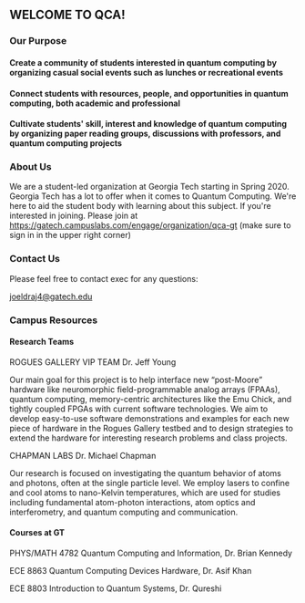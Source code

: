 ## WELCOME TO QCA!

### Our Purpose


#### Create a community of students interested in quantum computing by organizing casual social events such as lunches or recreational events

#### Connect students with resources, people, and opportunities in quantum computing, both academic and professional

#### Cultivate students' skill, interest and knowledge of quantum computing by organizing paper reading groups, discussions with professors, and quantum computing projects



### About Us

We are a student-led organization at Georgia Tech starting in Spring 2020. Georgia Tech has a lot to offer when it comes to Quantum Computing. We're here to aid the student body with learning about this subject. If you're interested in joining. Please join at https://gatech.campuslabs.com/engage/organization/qca-gt (make sure to sign in in the upper right corner)


### Contact Us

Please feel free to contact exec for any questions:  

joeldraj4@gatech.edu


### Campus Resources

#### Research Teams

ROGUES GALLERY VIP TEAM
Dr. Jeff Young

Our main goal for this project is to help interface new “post-Moore” hardware like neuromorphic field-programmable analog arrays (FPAAs), quantum computing, memory-centric architectures like the Emu Chick, and tightly coupled FPGAs with current software technologies. We aim to develop easy-to-use software demonstrations and examples for each new piece of hardware in the Rogues Gallery testbed and to design strategies to extend the hardware for interesting research problems and class projects.


CHAPMAN LABS
Dr. Michael Chapman

Our research is focused on investigating the quantum behavior of atoms and photons, often at the single particle level. We employ lasers to confine and cool atoms to nano-Kelvin temperatures, which are used for studies including fundamental atom-photon interactions, atom optics and interferometry, and quantum computing and communication.


#### Courses at GT

PHYS/MATH 4782
Quantum Computing and Information, Dr. Brian Kennedy

ECE 8863
Quantum Computing Devices Hardware, Dr. Asif Khan

ECE 8803
Introduction to Quantum Systems, Dr. Qureshi



